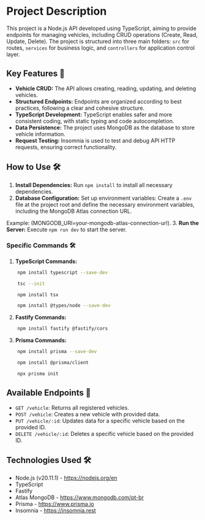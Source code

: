 # Project Description

This project is a Node.js API developed using TypeScript, aiming to provide endpoints for managing vehicles, including CRUD operations (Create, Read, Update, Delete). The project is structured into three main folders: `src` for routes, `services` for business logic, and `controllers` for application control layer.

## Key Features 🚀

- **Vehicle CRUD:** The API allows creating, reading, updating, and deleting vehicles.
- **Structured Endpoints:** Endpoints are organized according to best practices, following a clear and cohesive structure.
- **TypeScript Development:** TypeScript enables safer and more consistent coding, with static typing and code autocompletion.
- **Data Persistence:** The project uses MongoDB as the database to store vehicle information.
- **Request Testing:** Insomnia is used to test and debug API HTTP requests, ensuring correct functionality.

## How to Use 🛠️

1. **Install Dependencies:** Run `npm install` to install all necessary dependencies.
2. **Database Configuration:** Set up environment variables: Create a `.env` file at the project root and define the necessary environment variables, including the MongoDB Atlas connection URL.

Example: (MONGODB_URI=your-mongodb-atlas-connection-url).
3. **Run the Server:** Execute `npm run dev` to start the server.

### Specific Commands 🛠️
1. **TypeScript Commands:**
```bash
    npm install typescript --save-dev
```
```bash
    tsc --init
```
```bash
    npm install tsx
```
```bash
    npm install @types/node --save-dev
```

2. **Fastify Commands:**
```bash
    npm install fastify @fastify/cors
```

3. **Prisma Commands:**
```bash
    npm install prisma --save-dev
```
```bash
    npm install @prisma/client
```
```bash
    npx prisma init
```

## Available Endpoints 🚚

- `GET /vehicle`: Returns all registered vehicles.
- `POST /vehicle`: Creates a new vehicle with provided data.
- `PUT /vehicle/:id`: Updates data for a specific vehicle based on the provided ID.
- `DELETE /vehicle/:id`: Deletes a specific vehicle based on the provided ID.

## Technologies Used 🛠️

- Node.js (v20.11.1) - https://nodejs.org/en
- TypeScript
- Fastify
- Atlas MongoDB - https://www.mongodb.com/pt-br
- Prisma - https://www.prisma.io
- Insomnia - https://insomnia.rest